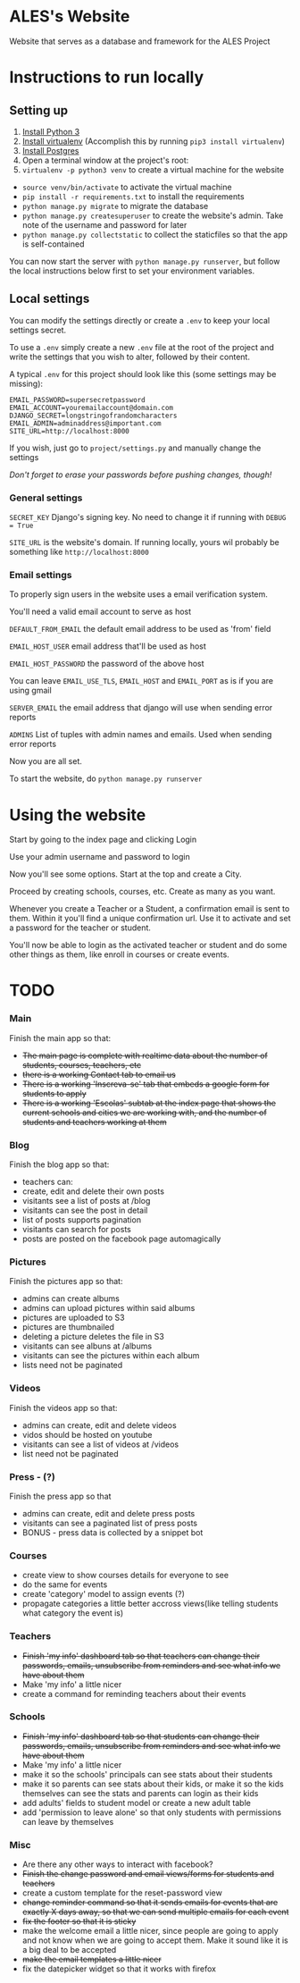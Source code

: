 # ALES's Website
Website that serves as a database and framework for the ALES Project

# Instructions to run locally

## Setting up

1. [Install Python 3](https://www.python.org/downloads/)
2. [Install virtualenv](https://virtualenv.pypa.io/en/stable/) (Accomplish this by running `pip3 install virtualenv`)
3. [Install Postgres](https://devcenter.heroku.com/articles/heroku-postgresql#local-setup)
4. Open a terminal window at the project's root:
 1. `virtualenv -p python3 venv` to create a virtual machine for the website
 * `source venv/bin/activate` to activate the virtual machine
 * `pip install -r requirements.txt` to install the requirements
 * `python manage.py migrate` to migrate the database
 * `python manage.py createsuperuser` to create the website's admin. Take note of the username and password for later
 * `python manage.py collectstatic` to collect the staticfiles so that the app is self-contained

 You can now start the server with `python manage.py runserver`, but follow the local instructions below first to set your environment variables.

## Local settings

You can modify the settings directly or create a `.env` to keep your local settings secret.

To use a `.env` simply create a new `.env` file at the root of the project and write the settings that you wish to alter, followed by their content.

A typical `.env` for this project should look like this (some settings may be missing):
```
EMAIL_PASSWORD=supersecretpassword
EMAIL_ACCOUNT=youremailaccount@domain.com
DJANGO_SECRET=longstringofrandomcharacters
EMAIL_ADMIN=adminaddress@important.com
SITE_URL=http://localhost:8000
```

If you wish, just go to `project/settings.py` and manually change the settings

*Don't forget to erase your passwords before pushing changes, though!*

### General settings
`SECRET_KEY` Django's signing key. No need to change it if running with `DEBUG = True`

`SITE_URL` is the website's domain. If running locally, yours wil probably be something like `http://localhost:8000`

### Email settings
To properly sign users in the website uses a email verification system.

You'll need a valid email account to serve as host

`DEFAULT_FROM_EMAIL` the default email address to be used as 'from' field

`EMAIL_HOST_USER` email address that'll be used as host

`EMAIL_HOST_PASSWORD` the password of the above host

You can leave `EMAIL_USE_TLS`, `EMAIL_HOST` and `EMAIL_PORT` as is if you are using gmail

`SERVER_EMAIL` the email address that django will use when sending error reports

`ADMINS` List of tuples with admin names and emails. Used when sending error reports

Now you are all set.

To start the website, do `python manage.py runserver`

# Using the website

Start by going to the index page and clicking Login

Use your admin username and password to login

Now you'll see some options. Start at the top and create a City.

Proceed by creating schools, courses, etc. Create as many as you want.

Whenever you create a Teacher or a Student, a confirmation email is sent to them. Within it you'll find a unique confirmation url. Use it to activate and set a password for the teacher or student.

You'll now be able to login as the activated teacher or student and do some other things as them, like enroll in courses or create events.

# TODO

### Main
Finish the main app so that:

* ~~The main page is complete with realtime data about the number of students, courses, teachers, etc~~
* ~~there is a working Contact tab to email us~~
* ~~There is a working 'Inscreva-se' tab that embeds a google form for students to apply~~
* ~~There is a working 'Escolas' subtab at the index page that shows the current schools and cities we are working with, and the number of students and teachers working at them~~

### Blog
Finish the blog app so that:

* teachers can:
 * create, edit and delete their own posts
* visitants see a list of posts at /blog
* visitants can see the post in detail
* list of posts supports pagination
* visitants can search for posts
* posts are posted on the facebook page automagically

### Pictures
Finish the pictures app so that:

* admins can create albums
* admins can upload pictures within said albums
* pictures are uploaded to S3
* pictures are thumbnailed
* deleting a picture deletes the file in S3
* visitants can see albuns at /albums
* visitants can see the pictures within each album
* lists need not be paginated

### Videos
Finish the videos app so that:

* admins can create, edit and delete videos
* vidos should be hosted on youtube
* visitants can see a list of videos at /videos
* list need not be paginated

### Press - (?)
Finish the press app so that

* admins can create, edit and delete press posts
* visitants can see a paginated list of press posts
* BONUS - press data is collected by a snippet bot

### Courses

* create view to show courses details for everyone to see
* do the same for events
* create 'category' model to assign events (?)
* propagate categories a little better accross views(like telling students what category the event is)

### Teachers

* ~~Finish 'my info' dashboard tab so that teachers can change their passwords, emails, unsubscribe from reminders and see what info we have about them~~
* Make 'my info' a little nicer
* create a command for reminding teachers about their events

### Schools

* ~~Finish 'my info' dashboard tab so that students can change their passwords, emails, unsubscribe from reminders and see what info we have about them~~
* Make 'my info' a little nicer
* make it so the schools' principals can see stats about their students
* make it so parents can see stats about their kids, or make it so the kids themselves can see the stats and parents can login as their kids
* add adults' fields to student model or create a new adult table
* add 'permission to leave alone' so that only students with permissions can leave by themselves

### Misc

* Are there any other ways to interact with facebook?
* ~~Finish the change password and email views/forms for students and teachers~~
* create a custom template for the reset-password view
* ~~change reminder command so that it sends emails for events that are exactly X days away, so that we can send multiple emails for each event~~
* ~~fix the footer so that it is sticky~~
* make the welcome email a little nicer, since people are going to apply and not know when we are going to accept them. Make it sound like it is a big deal to be accepted
* ~~make the email templates a little nicer~~
* fix the datepicker widget so that it works with firefox
